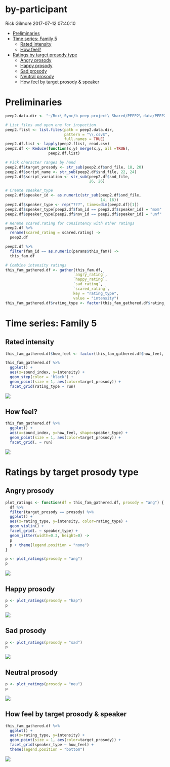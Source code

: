 by-participant
================
Rick Gilmore
2017-07-12 07:40:10

-   [Preliminaries](#preliminaries)
-   [Time series: Family 5](#time-series-family-5)
    -   [Rated intensity](#rated-intensity)
    -   [How feel?](#how-feel)
-   [Ratings by target prosody type](#ratings-by-target-prosody-type)
    -   [Angry prosody](#angry-prosody)
    -   [Happy prosody](#happy-prosody)
    -   [Sad prosody](#sad-prosody)
    -   [Neutral prosody](#neutral-prosody)
    -   [How feel by target prosody & speaker](#how-feel-by-target-prosody-speaker)

Preliminaries
=============

``` r
peep2.data.dir <- "~/Box\ Sync/b-peep-project\ Shared/PEEP2\ data/PEEP2\ Home\ visit\ behavioural\ data/"

# List files and open one for inspection
peep2.flist <- list.files(path = peep2.data.dir, 
                          pattern = "\\.csv$", 
                          full.names = TRUE)
peep2.df.list <- lapply(peep2.flist, read.csv)
peep2.df <- Reduce(function(x,y) merge(x,y, all =TRUE),
                   peep2.df.list)

# Pick character ranges by hand
peep2.df$target_prosody <- str_sub(peep2.df$snd_file, 18, 20)
peep2.df$script_name <- str_sub(peep2.df$snd_file, 22, 24)
peep2.df$script_variation <- str_sub(peep2.df$snd_file, 
                                     26, 26)

# Create speaker_type
peep2.df$speaker_id <- as.numeric(str_sub(peep2.df$snd_file,
                                          14, 16))
peep2.df$speaker_type <- rep("???", times=dim(peep2.df)[1])
peep2.df$speaker_type[peep2.df$fam_id == peep2.df$speaker_id] = "mom"
peep2.df$speaker_type[peep2.df$nov_id == peep2.df$speaker_id] = "unf"

# Rename scared.rating for consistency with other ratings
peep2.df %>% 
  rename(scared_rating = scared.rating) ->
  peep2.df
```

``` r
peep2.df %>%
  filter(fam_id == as.numeric(params$this_fam)) ->
  this_fam.df
```

``` r
# Combine intensity ratings
this_fam_gathered.df <- gather(this_fam.df, 
                              `angry_rating`, 
                              `happy_rating`, 
                              `sad_rating`, 
                              `scared_rating`, 
                              key = "rating_type", 
                              value = "intensity")
this_fam_gathered.df$rating_type <- factor(this_fam_gathered.df$rating_type, labels = c("ang", "hap", "sad", "sca"))
```

Time series: Family 5
=====================

Rated intensity
---------------

``` r
this_fam_gathered.df$how_feel <- factor(this_fam_gathered.df$how_feel, labels = c("neu", "hap", "ang", "sad", "sca"))

this_fam_gathered.df %>%
  ggplot() +
  aes(x=sound_index, y=intensity) +
  geom_step(color = 'black') +
  geom_point(size = 1, aes(color=target_prosody)) +
  facet_grid(rating_type ~ run)
```

![](/Users/rick/github/gilmore-lab/peep-II-ratings-analysis/indiv_rpts/participant_%205%20_files/figure-markdown_github/time-series-rated-intensity-1.png)

How feel?
---------

``` r
this_fam_gathered.df %>%
  ggplot() +
  aes(x=sound_index, y=how_feel, shape=speaker_type) +
  geom_point(size = 1, aes(color=target_prosody)) +
  facet_grid(. ~ run)
```

![](/Users/rick/github/gilmore-lab/peep-II-ratings-analysis/indiv_rpts/participant_%205%20_files/figure-markdown_github/time-series-how-feel-1.png)

Ratings by target prosody type
==============================

Angry prosody
-------------

``` r
plot_ratings <- function(df = this_fam_gathered.df, prosody = "ang") {
  df %>%
  filter(target_prosody == prosody) %>%
  ggplot() +
  aes(x=rating_type, y=intensity, color=rating_type) +
  geom_violin() +
  facet_grid(. ~ speaker_type) +
  geom_jitter(width=0.3, height=0) ->
  p
  p + theme(legend.position = "none")
}

p <- plot_ratings(prosody = "ang")
p 
```

![](/Users/rick/github/gilmore-lab/peep-II-ratings-analysis/indiv_rpts/participant_%205%20_files/figure-markdown_github/angry-ratings-1.png)

Happy prosody
-------------

``` r
p <- plot_ratings(prosody = "hap")
p
```

![](/Users/rick/github/gilmore-lab/peep-II-ratings-analysis/indiv_rpts/participant_%205%20_files/figure-markdown_github/happy-ratings-1.png)

Sad prosody
-----------

``` r
p <- plot_ratings(prosody = "sad")
p
```

![](/Users/rick/github/gilmore-lab/peep-II-ratings-analysis/indiv_rpts/participant_%205%20_files/figure-markdown_github/sad-ratings-1.png)

Neutral prosody
---------------

``` r
p <- plot_ratings(prosody = "neu")
p
```

![](/Users/rick/github/gilmore-lab/peep-II-ratings-analysis/indiv_rpts/participant_%205%20_files/figure-markdown_github/neutral-ratings-1.png)

How feel by target prosody & speaker
------------------------------------

``` r
this_fam_gathered.df %>%
  ggplot() +
  aes(x=rating_type, y=intensity) +
  geom_point(size = 1, aes(color=target_prosody)) +
  facet_grid(speaker_type ~ how_feel) +
  theme(legend.position = "bottom")
```

![](/Users/rick/github/gilmore-lab/peep-II-ratings-analysis/indiv_rpts/participant_%205%20_files/figure-markdown_github/how-feel-by-target-prosody-1.png)
